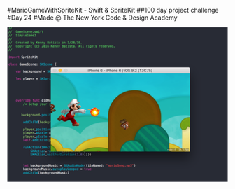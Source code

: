 #MarioGameWithSpriteKit - Swift & SpriteKit
##100 day project challenge
#Day 24
#Made @ The New York Code & Design Academy

![screenshot](https://github.com/kennybatista/MarioGameWithSpriteKit/blob/master/screenshot.png)

